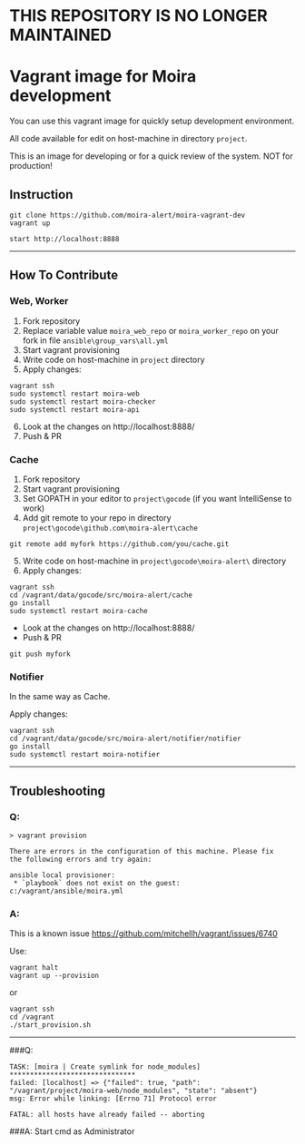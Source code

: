 # THIS REPOSITORY IS NO LONGER MAINTAINED

# Vagrant image for Moira development
You can use this vagrant image for quickly setup development environment.

All code available for edit on host-machine in directory `project`.

This is an image for developing or for a quick review of the system. NOT for production!

## Instruction

```
git clone https://github.com/moira-alert/moira-vagrant-dev
vagrant up

start http://localhost:8888
```
---
## How To Contribute

### Web,  Worker

1. Fork repository
2. Replace variable value `moira_web_repo` or `moira_worker_repo` on your fork in file `ansible\group_vars\all.yml` 
3. Start vagrant provisioning
4. Write code on host-machine in `project` directory
5. Apply changes:
```
vagrant ssh
sudo systemctl restart moira-web
sudo systemctl restart moira-checker
sudo systemctl restart moira-api
```
6. Look at the changes on http://localhost:8888/
7. Push & PR 


### Cache

1. Fork repository
2. Start vagrant provisioning
3. Set GOPATH in your editor to `project\gocode` (if you want IntelliSense to work)  
4. Add git remote to your repo in directory `project\gocode\github.com\moira-alert\cache`
```
git remote add myfork https://github.com/you/cache.git
``` 
5. Write code on host-machine in `project\gocode\moira-alert\` directory
6. Apply changes:
```
vagrant ssh
cd /vagrant/data/gocode/src/moira-alert/cache
go install
sudo systemctl restart moira-cache
```
* Look at the changes on http://localhost:8888/
* Push & PR
```
git push myfork
```

### Notifier

In the same way as Cache. 

Apply changes:
```
vagrant ssh
cd /vagrant/data/gocode/src/moira-alert/notifier/notifier
go install
sudo systemctl restart moira-notifier
```
---
## Troubleshooting

### Q:
```
> vagrant provision

There are errors in the configuration of this machine. Please fix
the following errors and try again:

ansible local provisioner:
 * `playbook` does not exist on the guest: c:/vagrant/ansible/moira.yml 
```
### A:
This is a known issue https://github.com/mitchellh/vagrant/issues/6740

Use:

```
vagrant halt
vagrant up --provision
```
or
```
vagrant ssh
cd /vagrant
./start_provision.sh
```
---
###Q:
```
TASK: [moira | Create symlink for node_modules] *******************************
failed: [localhost] => {"failed": true, "path": "/vagrant/project/moira-web/node_modules", "state": "absent"}
msg: Error while linking: [Errno 71] Protocol error

FATAL: all hosts have already failed -- aborting
```

###A: 
Start cmd as Administrator
